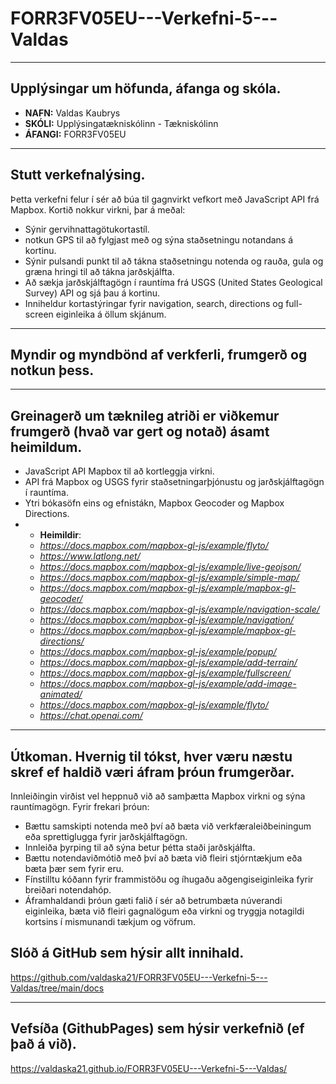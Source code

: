 # FORR3FV05EU---Verkefni-5---Valdas
---
## Upplýsingar um höfunda, áfanga og skóla.
- **NAFN:** Valdas Kaubrys  
- **SKÓLI:** Upplýsingatækniskólinn - Tækniskólinn  
- **ÁFANGI:** FORR3FV05EU  
---
## Stutt verkefnalýsing.
Þetta verkefni felur í sér að búa til gagnvirkt vefkort með JavaScript API frá Mapbox. Kortið nokkur virkni, þar á meðal:
- Sýnir gervihnattagötukortastíl.
- notkun GPS til að fylgjast með og sýna staðsetningu notandans á kortinu.
- Sýnir pulsandi punkt til að tákna staðsetningu notenda og rauða, gula og græna hringi til að tákna jarðskjálfta.
- Að sækja jarðskjálftagögn í rauntíma frá USGS (United States Geological Survey) API og sjá þau á kortinu.
- Inniheldur kortastýringar fyrir navigation, search, directions og full-screen eiginleika á öllum skjánum.

---
## Myndir og myndbönd af verkferli, frumgerð og notkun þess.

---
## Greinagerð um tæknileg atriði er viðkemur frumgerð (hvað var gert og notað) ásamt heimildum.

- JavaScript API Mapbox til að kortleggja virkni.
- API frá Mapbox og USGS fyrir staðsetningarþjónustu og jarðskjálftagögn í rauntíma.
- Ytri bókasöfn eins og efnistákn, Mapbox Geocoder og Mapbox Directions.
- - **Heimildir**:
  - *https://docs.mapbox.com/mapbox-gl-js/example/flyto/*
  - *https://www.latlong.net/*
  - *https://docs.mapbox.com/mapbox-gl-js/example/live-geojson/*
  - *https://docs.mapbox.com/mapbox-gl-js/example/simple-map/*
  - *https://docs.mapbox.com/mapbox-gl-js/example/mapbox-gl-geocoder/*
  - *https://docs.mapbox.com/mapbox-gl-js/example/navigation-scale/*
  - *https://docs.mapbox.com/mapbox-gl-js/example/navigation/*
  - *https://docs.mapbox.com/mapbox-gl-js/example/mapbox-gl-directions/*
  - *https://docs.mapbox.com/mapbox-gl-js/example/popup/*
  - *https://docs.mapbox.com/mapbox-gl-js/example/add-terrain/*
  - *https://docs.mapbox.com/mapbox-gl-js/example/fullscreen/*
  - *https://docs.mapbox.com/mapbox-gl-js/example/add-image-animated/*
  - *https://docs.mapbox.com/mapbox-gl-js/example/flyto/*
  - *https://chat.openai.com/*

---
## Útkoman. Hvernig til tókst, hver væru næstu skref ef haldið væri áfram þróun frumgerðar.

Innleiðingin virðist vel heppnuð við að samþætta Mapbox virkni og sýna rauntímagögn. Fyrir frekari þróun:

- Bættu samskipti notenda með því að bæta við verkfæraleiðbeiningum eða sprettiglugga fyrir jarðskjálftagögn.
- Innleiða þyrping til að sýna betur þétta staði jarðskjálfta.
- Bættu notendaviðmótið með því að bæta við fleiri stjórntækjum eða bæta þær sem fyrir eru.
- Fínstilltu kóðann fyrir frammistöðu og íhugaðu aðgengiseiginleika fyrir breiðari notendahóp.
- Áframhaldandi þróun gæti falið í sér að betrumbæta núverandi eiginleika, bæta við fleiri gagnalögum eða virkni og tryggja notagildi kortsins í mismunandi tækjum og vöfrum.

## Slóð á GitHub sem hýsir allt innihald.

https://github.com/valdaska21/FORR3FV05EU---Verkefni-5---Valdas/tree/main/docs

---
## Vefsíða (GithubPages) sem hýsir verkefnið (ef það á við).
https://valdaska21.github.io/FORR3FV05EU---Verkefni-5---Valdas/
